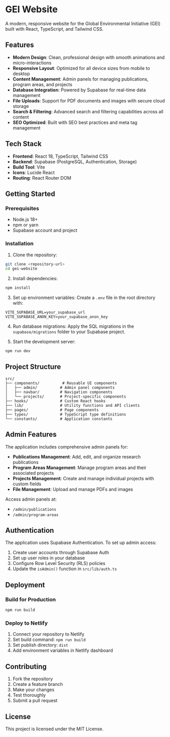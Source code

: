 # GEI Website

A modern, responsive website for the Global Environmental Initiative (GEI) built with React, TypeScript, and Tailwind CSS.

## Features

- **Modern Design**: Clean, professional design with smooth animations and micro-interactions
- **Responsive Layout**: Optimized for all device sizes from mobile to desktop
- **Content Management**: Admin panels for managing publications, program areas, and projects
- **Database Integration**: Powered by Supabase for real-time data management
- **File Uploads**: Support for PDF documents and images with secure cloud storage
- **Search & Filtering**: Advanced search and filtering capabilities across all content
- **SEO Optimized**: Built with SEO best practices and meta tag management

## Tech Stack

- **Frontend**: React 18, TypeScript, Tailwind CSS
- **Backend**: Supabase (PostgreSQL, Authentication, Storage)
- **Build Tool**: Vite
- **Icons**: Lucide React
- **Routing**: React Router DOM

## Getting Started

### Prerequisites

- Node.js 18+ 
- npm or yarn
- Supabase account and project

### Installation

1. Clone the repository:
```bash
git clone <repository-url>
cd gei-website
```

2. Install dependencies:
```bash
npm install
```

3. Set up environment variables:
Create a `.env` file in the root directory with:
```
VITE_SUPABASE_URL=your_supabase_url
VITE_SUPABASE_ANON_KEY=your_supabase_anon_key
```

4. Run database migrations:
Apply the SQL migrations in the `supabase/migrations` folder to your Supabase project.

5. Start the development server:
```bash
npm run dev
```

## Project Structure

```
src/
├── components/          # Reusable UI components
│   ├── admin/          # Admin panel components
│   ├── navbar/         # Navigation components
│   └── projects/       # Project-specific components
├── hooks/              # Custom React hooks
├── lib/                # Utility functions and API clients
├── pages/              # Page components
├── types/              # TypeScript type definitions
└── constants/          # Application constants
```

## Admin Features

The application includes comprehensive admin panels for:

- **Publications Management**: Add, edit, and organize research publications
- **Program Areas Management**: Manage program areas and their associated projects
- **Projects Management**: Create and manage individual projects with custom fields
- **File Management**: Upload and manage PDFs and images

Access admin panels at:
- `/admin/publications`
- `/admin/program-areas`

## Authentication

The application uses Supabase Authentication. To set up admin access:

1. Create user accounts through Supabase Auth
2. Set up user roles in your database
3. Configure Row Level Security (RLS) policies
4. Update the `isAdmin()` function in `src/lib/auth.ts`

## Deployment

### Build for Production

```bash
npm run build
```

### Deploy to Netlify

1. Connect your repository to Netlify
2. Set build command: `npm run build`
3. Set publish directory: `dist`
4. Add environment variables in Netlify dashboard

## Contributing

1. Fork the repository
2. Create a feature branch
3. Make your changes
4. Test thoroughly
5. Submit a pull request

## License

This project is licensed under the MIT License.